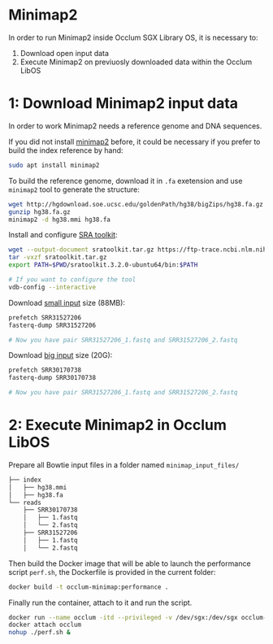 # Minimap2
In order to run Minimap2 inside Occlum SGX Library OS, it is necessary to:

1. Download open input data
2. Execute Minimap2 on previuosly downloaded data within the Occlum LibOS

# 1: Download Minimap2 input data
In order to work Minimap2 needs a reference genome and DNA sequences.

If you did not install [minimap2](https://github.com/lh3/minimap2) before, it could be necessary if you prefer to build the index reference by hand:
```bash
sudo apt install minimap2
```

To build the reference genome, download it in `.fa` exetension and use `minimap2` tool to generate the structure:
```bash
wget http://hgdownload.soe.ucsc.edu/goldenPath/hg38/bigZips/hg38.fa.gz
gunzip hg38.fa.gz
minimap2 -d hg38.mmi hg38.fa
```

Install and configure [SRA toolkit](https://github.com/ncbi/sra-tools/wiki):
```bash
wget --output-document sratoolkit.tar.gz https://ftp-trace.ncbi.nlm.nih.gov/sra/sdk/current/sratoolkit.current-ubuntu64.tar.gz
tar -vxzf sratoolkit.tar.gz
export PATH=$PWD/sratoolkit.3.2.0-ubuntu64/bin:$PATH

# If you want to configure the tool
vdb-config --interactive
```

Download [small input](https://trace.ncbi.nlm.nih.gov/Traces/index.html?view=run_browser&acc=SRR31527206&display=download) size (88MB):
```bash
prefetch SRR31527206
fasterq-dump SRR31527206

# Now you have pair SRR31527206_1.fastq and SRR31527206_2.fastq
```

Download [big input](https://trace.ncbi.nlm.nih.gov/Traces/index.html?view=run_browser&acc=SRR30170738&display=download) size (20G):
```bash
prefetch SRR30170738
fasterq-dump SRR30170738

# Now you have pair SRR31527206_1.fastq and SRR31527206_2.fastq
```

# 2: Execute Minimap2 in Occlum LibOS
Prepare all Bowtie input files in a folder named `minimap_input_files/`
```bash
├── index
│   ├── hg38.mmi
│   ├── hg38.fa
└── reads
    ├── SRR30170738
    │   ├── 1.fastq
    │   └── 2.fastq
    ├── SRR31527206
    │   ├── 1.fastq
    │   └── 2.fastq
```

Then build the Docker image that will be able to launch the performance script `perf.sh`, the Dockerfile is provided in the current folder:
```bash
docker build -t occlum-minimap:performance .
```

Finally run the container, attach to it and run the script.
```bash
docker run --name occlum -itd --privileged -v /dev/sgx:/dev/sgx occlum-minimap:performance
docker attach occlum
nohup ./perf.sh &
```